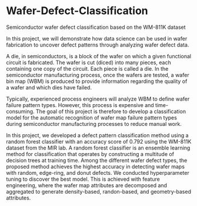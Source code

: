 # Wafer-Defect-Classification
Semiconductor wafer defect classification based on the WM-811K dataset

In this project, we will demonstrate how data science can be used in wafer fabrication to uncover defect patterns through analyzing wafer defect data.

A die, in semiconductors, is a block of the wafer on which a given functional circuit is fabricated. The wafer is cut (diced) into many pieces, each containing one copy of the circuit. Each piece is called a die. In the semiconductor manufacturing process, once the wafers are tested, a wafer bin map (WBM) is produced to provide information regarding the quality of a wafer and which dies have failed. 

Typically, experienced process engineers will analyze WBM to define wafer failure pattern types. However, this process is expensive and time-consuming. The goal of this project is therefore to develop a classification model for the automatic recognition of wafer map failure pattern types during semiconductor manufacturing processes to reduce manual work.

In this project, we developed a defect pattern classification method using a random forest classifier with an accuracy score of 0.792 using the WM-811K dataset from the MIR lab. A random forest classifier is an ensemble learning method for classification that operates by constructing a multitude of decision trees at training time. Among the different wafer defect types, the proposed method achieves the highest accuracy in detecting wafer maps with random, edge-ring, and donut defects. We conducted hyperparameter tuning to discover the best model. This is achieved with feature engineering, where the wafer map attributes are decomposed and aggregated to generate density-based, randon-based, and geometry-based attributes.
